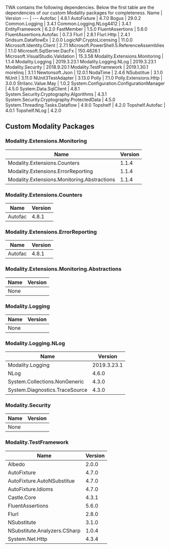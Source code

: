 TWA contains the following dependencies. 
Below the first table are the dependencies of our custom Modality packages for completeness.
Name | Version 
--- | --- 
Autofac | 4.8.1
AutoFixture | 4.7.0
Bogus | 29.0.2
Common.Logging | 3.4.1
Common.Logging.NLog4412 | 3.4.1
EntityFramework | 6.2.0
FastMember | 1.5.0
FluentAssertions | 5.6.0
FluentAssertions.Autofac | 0.7.3
Flurl | 2.8.1
Flurl.Http | 2.4.1
Gridsum.DataflowEx | 2.0.0
LogicNP.CryptoLicensing | 11.0.0
Microsoft.Identity.Client | 2.7.1
Microsoft.PowerShell.5.ReferenceAssemblies | 1.1.0
Microsoft.SqlServer.DacFx | 150.4826.1
Microsoft.VisualStudio.Validation | 15.3.58
Modality.Extensions.Monitoring | 1.1.4
Modality.Logging | 2019.3.23.1
Modality.Logging.NLog | 2019.3.23.1
Modality.Security | 2018.9.20.1
Modality.TestFramework | 2019.1.30.1
morelinq | 3.1.1
Newtonsoft.Json | 12.0.1
NodaTime | 2.4.6
NSubstitue | 3.1.0
NUnit | 3.11.0
NUnit3TestAdapter | 3.13.0
Polly | 7.1.0
Polly.Extensions.Http | 3.0.0
Strilanc.Value.May | 1.0.2
System.Configuration.ConfigurationManager | 4.5.0
System.Data.SqlClient | 4.8.1
System.Security.Cryptography.Algorithms | 4.3.1
System.Security.Cryptography.ProtectedData | 4.5.0
System.Threading.Tasks.Dataflow | 4.9.0
Topshelf | 4.2.0
Topshelf.Autofac | 4.0.1
Topshelf.NLog | 4.2.0

## Custom Modality Packages

### Modality.Extensions.Monitoring

Name | Version 
--- | --- 
Modality.Extensions.Counters | 1.1.4
Modality.Extensions.ErrorReporting | 1.1.4
Modality.Extensions.Monitoring.Abstractions | 1.1.4

### Modality.Extensions.Counters

Name | Version 
--- | --- 
Autofac | 4.8.1

### Modality.Extensions.ErrorReporting

Name | Version 
--- | --- 
Autofac | 4.8.1

### Modality.Extensions.Monitoring.Abstractions

Name | Version 
--- | --- 
None | 

### Modality.Logging

Name | Version 
--- | --- 
None | 

### Modality.Logging.NLog

Name | Version 
--- | --- 
Modality.Logging | 2019.3.23.1
NLog | 4.6.0
System.Collections.NonGeneric | 4.3.0
System.Diagnostics.TraceSource | 4.3.0

### Modality.Security

Name | Version 
--- | ---
None | 

### Modality.TestFramework

Name | Version 
--- | --- 
Albedo | 2.0.0
AutoFixture | 4.7.0
AutoFixture.AutoNSubstitue | 4.7.0
AutoFixture.Idioms | 4.7.0
Castle.Core | 4.3.1
FluentAssertions | 5.6.0
Flurl | 2.8.0
NSubstitute | 3.1.0
NSubstitute.Analyzers.CSharp | 1.0.4
System.Net.Http | 4.3.4
